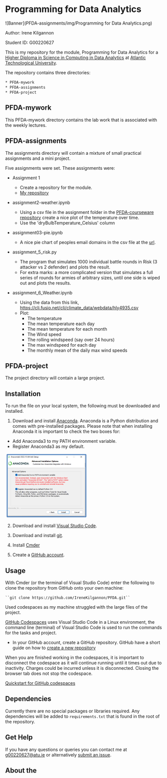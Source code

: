 # Programming for Data Analytics 

![Banner](PFDA-assignments/img/Programming for Data Analytics.png)

Author: Irene Kilgannon

Student ID: G00220627

This is my repository for the module, Programming for Data Analytics for a [Higher Diploma in Science in Computing in Data Analytics](https://www.gmit.ie/higher-diploma-in-science-in-computing-in-data-analytics) at [Atlantic Technological University](https://www.atu.ie/).

The repository contains three directories:

    * PFDA-mywork
    * PFDA-assignments
    * PFDA-project

## PFDA-mywork

This PFDA-mywork directory contains the lab work that is associated with the weekly lectures.

## PFDA-assignments

The assignments directory will contain a mixture of small practical assignments and a mini project.

Five assignments were set. These assignments were:

- Assignment 1
    - Create a repository for the module. 
    - [My repository](https://github.com/IreneKilgannon/PFDA)

- assignment2-weather.ipynb
    - Using a csv file in the assignment folder in the [PFDA-courseware repository]((https://github.com/andrewbeattycourseware/PFDA-courseware)) create a nice plot of the temperature over time.
    - Use the 'dryBulbTemperature_Celsius' column

- assignment03-pie.ipynb
    - A nice pie chart of peoples email domains in the csv file at the [url](https://drive.google.com/uc?id=1AWPf-pJodJKeHsARQK_RHiNsE8fjPCVK&export=download).

- assignment_5_risk.py
    - The program that simulates 1000 individual battle rounds in Risk (3 attacker vs 2 defender) and plots the result.
    - For extra marks: a more complicated version that simulates a full series of rounds for armies of arbitrary sizes, until one side is wiped out and plots the results.

- assignment_6_Weather.ipynb
    - Using the data from this link, https://cli.fusio.net/cli/climate_data/webdata/hly4935.csv
    - Plot:
        * The temperature
        * The mean temperature each day
        * The mean temperature for each month
        * The Wind speed
        * The rolling windspeed (say over 24 hours)
        * The max windspeed for each day
        * The monthly mean of the daily max wind speeds

## PFDA-project

The project directory will contain a large project.

## Installation

To run the file on your local system, the following must be downloaded and installed.

1. Download and install [Anaconda](https://www.anaconda.com/download). Anaconda is a Python distribution and comes with pre-installed packages. Please note that when installing Anaconda it is important to check the two boxes for:
  * Add Anaconda3 to my PATH environment variable.
  * Register Anaconda3 as my default.
  
![Anaconda](https://github.com/IreneKilgannon/pands-project/blob/main/images/Anaconda.png)

2. Download and install [Visual Studio Code](https://code.visualstudio.com/).

3. Download and install [git](https://git-scm.com/downloads).

4. Install [Cmder](https://cmder.app/)

5. Create a [GitHub account](https://github.com). 

## Usage

With Cmder (or the terminal of Visual Studio Code) enter the following to clone the repository from GitHub onto your own machine:
  
    ``git clone https://github.com/IreneKilgannon/PFDA.git``

Used codespaces as my machine struggled with the large files of the project. 

[GitHub Codespaces](https://github.com/features/codespaces) uses Visual Studio Code in a Linux environment, the command line (terminal) of Visual Studio Code is used to run the commands for the tasks and project. 

* In your GitHub account, create a GitHub repository. GitHub have a short guide on how to [create a new repository](https://docs.github.com/en/repositories/creating-and-managing-repositories/quickstart-for-repositories)

When you are finished working in the codespaces, it is important to disconnect the codespace as it will continue running until it times out due to inactivity. Charges could be incurred unless it is disconnected. Closing the browser tab does not stop the codespace.

[Quickstart for GitHub codespaces](https://docs.github.com/en/codespaces/getting-started/quickstart)

## Dependencies

Currently there are no special packages or libraries required. Any dependencies will be added to ``requirements.txt`` that is found in the root of the repository.

## Get Help

If you have any questions or queries you can contact me at g00220627@atu.ie or alternatively [submit an issue](https://github.com/IreneKilgannon/computer_infrastructure/issues).

## About the 
